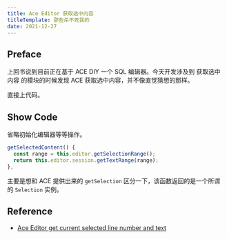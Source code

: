 ```yaml
---
title: Ace Editor 获取选中内容
titleTemplate: 那些杀不死我的
date: 2021-12-27
---
```


## Preface

上回书说到目前正在基于 ACE DIY 一个 SQL 编辑器。今天开发涉及到 获取选中内容 的模块的时候发现 ACE 获取选中内容，并不像直觉猜想的那样。

直接上代码。

## Show Code

省略初始化编辑器等等操作。

```js
getSelectedContent() {
  const range = this.editor.getSelectionRange();
  return this.editor.session.getTextRange(range);
},
```

主要是想和 ACE 提供出来的 `getSelection` 区分一下，该函数返回的是一个所谓的 `Selection`
实例。

## Reference

- [Ace Editor get current selected line number and text](https://stackoverflow.com/questions/24906120/ace-editor-get-current-selected-line-number-and-text)

